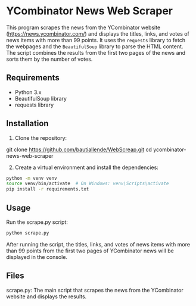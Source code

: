 # YCombinator News Web Scraper

This program scrapes the news from the YCombinator website (https://news.ycombinator.com/) and displays the titles, links, and votes of news items with more than 99 points. It uses the `requests` library to fetch the webpages and the `BeautifulSoup` library to parse the HTML content. The script combines the results from the first two pages of the news and sorts them by the number of votes.

## Requirements

- Python 3.x
- BeautifulSoup library
- requests library

## Installation

1. Clone the repository:

git clone https://github.com/bautiallende/WebScreap.git
cd ycombinator-news-web-scraper


2. Create a virtual environment and install the dependencies:

```bash
python -m venv venv
source venv/bin/activate  # On Windows: venv\Scripts\activate
pip install -r requirements.txt
```
## Usage
Run the scrape.py script:

```bash
python scrape.py
```
After running the script, the titles, links, and votes of news items with more than 99 points from the first two pages of YCombinator news will be displayed in the console.

## Files
scrape.py: The main script that scrapes the news from the YCombinator website and displays the results.
